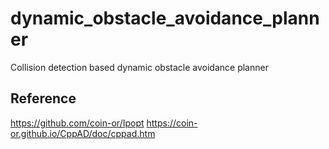 # dynamic_obstacle_avoidance_planner
Collision detection based dynamic obstacle avoidance planner

## Reference
https://github.com/coin-or/Ipopt
https://coin-or.github.io/CppAD/doc/cppad.htm
